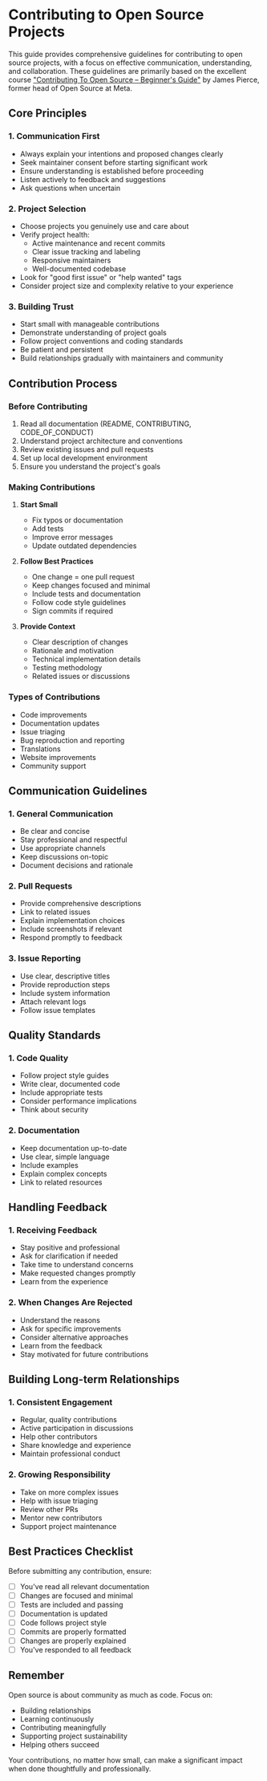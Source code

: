 # Contributing to Open Source Projects

This guide provides comprehensive guidelines for contributing to open source projects, with a focus on effective communication, understanding, and collaboration. These guidelines are primarily based on the excellent course ["Contributing To Open Source – Beginner's Guide"](https://www.youtube.com/watch?v=mklEhT_RLos) by James Pierce, former head of Open Source at Meta.

## Core Principles

### 1. Communication First
- Always explain your intentions and proposed changes clearly
- Seek maintainer consent before starting significant work
- Ensure understanding is established before proceeding
- Listen actively to feedback and suggestions
- Ask questions when uncertain

### 2. Project Selection
- Choose projects you genuinely use and care about
- Verify project health:
  * Active maintenance and recent commits
  * Clear issue tracking and labeling
  * Responsive maintainers
  * Well-documented codebase
- Look for "good first issue" or "help wanted" tags
- Consider project size and complexity relative to your experience

### 3. Building Trust
- Start small with manageable contributions
- Demonstrate understanding of project goals
- Follow project conventions and coding standards
- Be patient and persistent
- Build relationships gradually with maintainers and community

## Contribution Process

### Before Contributing
1. Read all documentation (README, CONTRIBUTING, CODE_OF_CONDUCT)
2. Understand project architecture and conventions
3. Review existing issues and pull requests
4. Set up local development environment
5. Ensure you understand the project's goals

### Making Contributions
1. **Start Small**
   - Fix typos or documentation
   - Add tests
   - Improve error messages
   - Update outdated dependencies

2. **Follow Best Practices**
   - One change = one pull request
   - Keep changes focused and minimal
   - Include tests and documentation
   - Follow code style guidelines
   - Sign commits if required

3. **Provide Context**
   - Clear description of changes
   - Rationale and motivation
   - Technical implementation details
   - Testing methodology
   - Related issues or discussions

### Types of Contributions
- Code improvements
- Documentation updates
- Issue triaging
- Bug reproduction and reporting
- Translations
- Website improvements
- Community support

## Communication Guidelines

### 1. General Communication
- Be clear and concise
- Stay professional and respectful
- Use appropriate channels
- Keep discussions on-topic
- Document decisions and rationale

### 2. Pull Requests
- Provide comprehensive descriptions
- Link to related issues
- Explain implementation choices
- Include screenshots if relevant
- Respond promptly to feedback

### 3. Issue Reporting
- Use clear, descriptive titles
- Provide reproduction steps
- Include system information
- Attach relevant logs
- Follow issue templates

## Quality Standards

### 1. Code Quality
- Follow project style guides
- Write clear, documented code
- Include appropriate tests
- Consider performance implications
- Think about security

### 2. Documentation
- Keep documentation up-to-date
- Use clear, simple language
- Include examples
- Explain complex concepts
- Link to related resources

## Handling Feedback

### 1. Receiving Feedback
- Stay positive and professional
- Ask for clarification if needed
- Take time to understand concerns
- Make requested changes promptly
- Learn from the experience

### 2. When Changes Are Rejected
- Understand the reasons
- Ask for specific improvements
- Consider alternative approaches
- Learn from the feedback
- Stay motivated for future contributions

## Building Long-term Relationships

### 1. Consistent Engagement
- Regular, quality contributions
- Active participation in discussions
- Help other contributors
- Share knowledge and experience
- Maintain professional conduct

### 2. Growing Responsibility
- Take on more complex issues
- Help with issue triaging
- Review other PRs
- Mentor new contributors
- Support project maintenance

## Best Practices Checklist

Before submitting any contribution, ensure:

- [ ] You've read all relevant documentation
- [ ] Changes are focused and minimal
- [ ] Tests are included and passing
- [ ] Documentation is updated
- [ ] Code follows project style
- [ ] Commits are properly formatted
- [ ] Changes are properly explained
- [ ] You've responded to all feedback

## Remember

Open source is about community as much as code. Focus on:
- Building relationships
- Learning continuously
- Contributing meaningfully
- Supporting project sustainability
- Helping others succeed

Your contributions, no matter how small, can make a significant impact when done thoughtfully and professionally.
